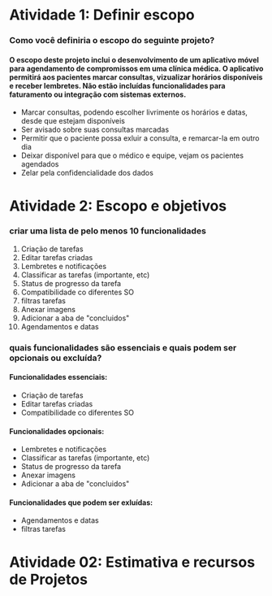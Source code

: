 # Atividade 1: Definir escopo

### Como você definiria o escopo do seguinte projeto?

#### O escopo deste projeto inclui o desenvolvimento de um aplicativo móvel para agendamento de compromissos em uma clínica médica. O aplicativo permitirá aos pacientes marcar consultas, vizualizar horários disponíveis e receber lembretes. Não estão incluídas funcionalidades para faturamento ou integração com sistemas externos.

- Marcar consultas, podendo escolher livrimente os horários e datas, desde que estejam disponíveis
- Ser avisado sobre suas consultas marcadas
- Permitir que o paciente possa exluir a consulta, e remarcar-la em outro dia
- Deixar disponível para que o médico e equipe, vejam os pacientes agendados
- Zelar pela confidencialidade dos dados 
  

# Atividade 2: Escopo e objetivos

### criar uma lista de pelo menos 10 funcionalidades

1. Criação de tarefas
2. Editar tarefas criadas
3. Lembretes e notificações
4. Classificar as tarefas (importante, etc)
5. Status de progresso da tarefa
6. Compatibilidade co  diferentes SO
7. filtras tarefas
8. Anexar imagens
9. Adicionar a aba de "concluidos"
10. Agendamentos e datas

### quais funcionalidades são essenciais e quais podem ser opcionais ou excluída?

#### Funcionalidades essenciais:
- Criação de tarefas
- Editar tarefas criadas
- Compatibilidade co  diferentes SO

#### Funcionalidades opcionais: 
- Lembretes e notificações
- Classificar as tarefas (importante, etc)
- Status de progresso da tarefa
- Anexar imagens
- Adicionar a aba de "concluidos"
  
#### Funcionalidades que podem ser exluídas: 
- Agendamentos e datas
- filtras tarefas


# Atividade 02: Estimativa e recursos de Projetos

